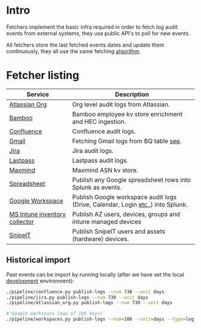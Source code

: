 # Intro

Fetchers implement the basic infra required in order to fetch log audit events from external systems, they use public API's to poll for new events.

All fetchers store the last fetched events dates and update them continuously, they all use the same fetching [algorithm](DOCS/fetch_algorithm.md).


# Fetcher listing

| Service |  Description |
|---------|--------------|
| [Atlassian Org](../pipeline/atlassian_org.py) | Org level audit logs from Atlassian. |
| [Bamboo](../pipeline/bamboo.py) |Bamboo employee kv store enrichment and HEC ingestion. |
| [Confluence](../pipeline/confluence.py) | Confluence audit logs. |
| [Gmail](../pipeline/gmail.py) |Fetching Gmail logs from BQ table [see](https://support.google.com/a/topic/7233311?hl=en&ref_topic=2683886). |
| [Jira](../pipeline/jira.py) | Jira audit logs. |
| [Lastpass](../pipeline/lastpass.py) | Lastpass audit logs. |
| [Maxmind](../pipeline/maxmind.py) | Maxmind ASN kv store. |
| [Spreadsheet](../pipeline/spreadsheet.py) | Publish any Google spreadsheet rows into Splunk as events. |
| [Google Workspace](../pipeline/workspace.py) | Publish Google workspace audit logs (Drive, Calendar, Login [etc..](https://support.google.com/a/answer/9725452?hl=en&ref_topic=9027054)) into Splunk. |
| [MS Intune inventory collector](../pipeline/ms_graph_inventory.py) | Publish AZ users, devices, groups and intune managed devices |
| [SnipeIT](../pipeline/snipeit/snipeit.py) | Publish SnipeIT users and assets (hardware) devices. |

## Historical import

Past events can be import by running locally (after we have set the local [development](DOCS/development.md) environment):

```bash
./pipeline/confluence.py publish-logs --num 730 --unit days
./pipeline/jira.py publish-logs --num 730 --unit days
./pipeline/atlassian_org.py publish-logs --num 730 --unit days

# Google workspace (max of 180 days)
./pipeline/workspaces.py publish-logs --num=180 --unit=days --type=login
```
